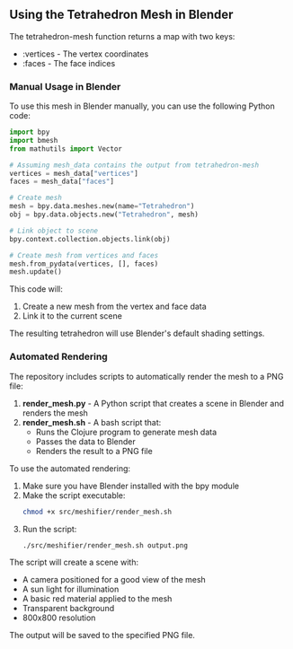 ## Using the Tetrahedron Mesh in Blender

The tetrahedron-mesh function returns a map with two keys:
- :vertices - The vertex coordinates
- :faces - The face indices

### Manual Usage in Blender

To use this mesh in Blender manually, you can use the following Python code:

```python
import bpy
import bmesh
from mathutils import Vector

# Assuming mesh_data contains the output from tetrahedron-mesh
vertices = mesh_data["vertices"]
faces = mesh_data["faces"]

# Create mesh
mesh = bpy.data.meshes.new(name="Tetrahedron")
obj = bpy.data.objects.new("Tetrahedron", mesh)

# Link object to scene
bpy.context.collection.objects.link(obj)

# Create mesh from vertices and faces
mesh.from_pydata(vertices, [], faces)
mesh.update()
```

This code will:
1. Create a new mesh from the vertex and face data
2. Link it to the current scene

The resulting tetrahedron will use Blender's default shading settings.

### Automated Rendering

The repository includes scripts to automatically render the mesh to a PNG file:

1. **render_mesh.py** - A Python script that creates a scene in Blender and renders the mesh
2. **render_mesh.sh** - A bash script that:
   - Runs the Clojure program to generate mesh data
   - Passes the data to Blender
   - Renders the result to a PNG file

To use the automated rendering:

1. Make sure you have Blender installed with the bpy module
2. Make the script executable:
   ```bash
   chmod +x src/meshifier/render_mesh.sh
   ```
3. Run the script:
   ```bash
   ./src/meshifier/render_mesh.sh output.png
   ```

The script will create a scene with:
- A camera positioned for a good view of the mesh
- A sun light for illumination
- A basic red material applied to the mesh
- Transparent background
- 800x800 resolution

The output will be saved to the specified PNG file.